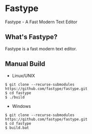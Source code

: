 # Fastype

Fastype - A Fast Modern Text Editor

## What's Fastype?

Fastype is a fast modern text editor.

## Manual Build

* Linux/UNIX

```
$ git clone --recurse-submodules https://github.com/fastype/fastype.git
$ cd fastype
$ ./build
```

* Windows

```
$ git clone --recurse-submodules https://github.com/fastype/fastype.git
$ cd fastype
$ build.bat
```
